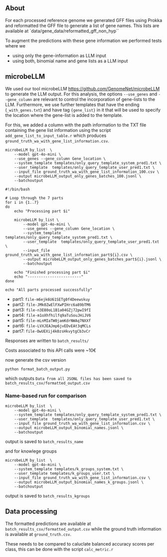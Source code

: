 ## About
For each processed reference genome we generated GFF files using Prokka and reformatted the GFF file to generate a list of gene names. This lists are available at `data/gene_data/reformatted_gff_non_hyp``

To augment the predictions with these gene information we performed tests where we 
 - using only the gene-information as LLM input
 - using both, binomial name and gene lists as a LLM input

## microbeLLM

We used our tool microbeLLM https://github.com/GenomeNet/microbeLLM to generate the LLM output. For this analysis, the options `--use_genes` and `--gene_column` are relevant to control the incorporation of gene-lists to the LLM. Furthermore, we use further templates that have the ending (`_with_genes.txt`) and have tag `{gene_list}` in it that will be used to specify the location where the gene-list is added to the template.

For this, we added a column with the path information to the TXT file containing the gene list information using the script `add_gene_list_to_input_table.r` which produces `ground_truth_wa_with_gene_list_information.csv`. 

```
microbeLLM by_list  \
    --model gpt-4o-mini \
    --use_genes --gene_column Gene_location \
    --system_template templates/only_query_template_system_pred1.txt \
    --user_template  templates/only_query_template_user_pred1.txt \
    --input_file ground_truth_wa_with_gene_list_information_100.csv \
    --output microbeLLM_output_only_genes_batches_100.jsonl \
    --batchoutput
```

```
#!/bin/bash

# Loop through the 7 parts
for i in {1..7}
do
    echo "Processing part $i"
    
    microbeLLM by_list \
        --model gpt-4o-mini \
        --use_genes --gene_column Gene_location \
        --system_template templates/only_query_template_system_pred1.txt \
        --user_template  templates/only_query_template_user_pred1.txt \
        --input_file ground_truth_wa_with_gene_list_information_part${i}.csv \
        --output microbeLLM_output_only_genes_batches_part${i}.jsonl \
        --batchoutput

    echo "Finished processing part $i"
    echo "------------------------"
done

echo "All parts processed successfully"
```

- part1: `file-m6ejk6U61SETg0f4Deewskuy`
- part2: `file-JMk0ZwElFXwPIHrc6a89bTM6`
- part3: `file-n3E80oL1B1a04GZj72pwI9fI`
- part4: `file-m1oXhfhilfq9aTuSouJHiJV6`
- part5: `file-mLnMIaTW0jamKdrNWAq7NXXf`
- part6: `file-LVXJEAJmp6jvEDvEAt3qMCLs`
- part7: `file-OwUEXij4k0zsHkvytgCb3vCr`

Responses are written to `batch_results/`

Costs associated to this API calls were ~10€

now generate the csv version

```
python format_batch_output.py
```

which outputs `Data from all JSONL files has been saved to batch_results_csv/formatted_output.csv`

### Name-based run for comparison

```
microbeLLM by_list  \
    --model gpt-4o-mini \
    --system_template templates/only_query_template_system_pred1.txt \
    --user_template  templates/only_query_template_user_pred1.txt \
    --input_file ground_truth_wa_with_gene_list_information.csv \
    --output microbeLLM_output_binomial_names.jsonl \
    --batchoutput
``` 

output is saved to `batch_results_name`

and for knowlege groups

```
microbeLLM by_list  \
    --model gpt-4o-mini \
    --system_template templates/k_groups_system.txt \
    --user_template templates/k_groups_user.txt \
    --input_file ground_truth_wa_with_gene_list_information.csv \
    --output microbeLLM_output_binomial_names_k_groups.jsonl \
    --batchoutput
``` 

output is saved to `batch_results_kgroups`


## Data processing

The formatted predictions are available at `batch_results_csv/formatted_output.csv` while the ground truth information is available at `ground_truth.csv`. 

These needs to be compared to caluclate balanced accuracy scores per class, this can be done with the script `calc_metric.r`


